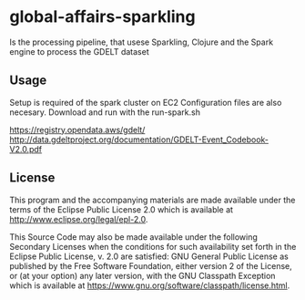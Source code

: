 # global-affairs-sparkling

Is the processing pipeline, that usese Sparkling, Clojure and the Spark engine to process the GDELT dataset

## Usage

Setup is required of the spark cluster on EC2
Configuration files are also necesary.
Download and run with the run-spark.sh

https://registry.opendata.aws/gdelt/
http://data.gdeltproject.org/documentation/GDELT-Event_Codebook-V2.0.pdf

## License

This program and the accompanying materials are made available under the
terms of the Eclipse Public License 2.0 which is available at
http://www.eclipse.org/legal/epl-2.0.

This Source Code may also be made available under the following Secondary
Licenses when the conditions for such availability set forth in the Eclipse
Public License, v. 2.0 are satisfied: GNU General Public License as published by
the Free Software Foundation, either version 2 of the License, or (at your
option) any later version, with the GNU Classpath Exception which is available
at https://www.gnu.org/software/classpath/license.html.

